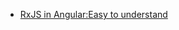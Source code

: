 
- [RxJS in Angular:Easy to understand](https://medium.com/@Areg_Sargsyan/rxjs-in-angular-6526bcff0d74)